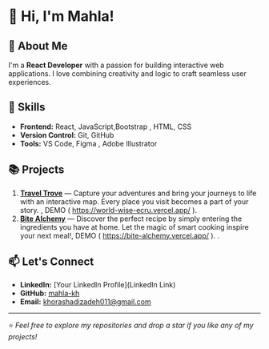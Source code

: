 # 👋 Hi, I'm Mahla!

## 🌟 About Me
I'm a **React Developer** with a passion for building interactive web applications. I love combining creativity and logic to craft seamless user experiences.

## 🚀 Skills
- **Frontend:** React, JavaScript,Bootstrap , HTML, CSS
- **Version Control:** Git, GitHub
- **Tools:** VS Code, Figma , Adobe Illustrator 

## 📚 Projects
1. **[Travel Trove](https://github.com/mahla-kh/TravelTrove)** — Capture your adventures and bring your journeys to life with an interactive map. Every place you visit becomes a part of your story. , DEMO ( https://world-wise-ecru.vercel.app/ ).
2. **[Bite Alchemy](https://github.com/mahla-kh/Bite-Alchemy)** — Discover the perfect recipe by simply entering the ingredients you have at home. Let the magic of smart cooking inspire your next meal!, DEMO ( https://bite-alchemy.vercel.app/ ). .

## 📫 Let's Connect
- **LinkedIn:** [Your LinkedIn Profile](LinkedIn Link)
- **GitHub:** [mahla-kh](https://github.com/mahla-kh)
- **Email:** khorashadizadeh011@gmail.com

---

⭐️ *Feel free to explore my repositories and drop a star if you like any of my projects!*

